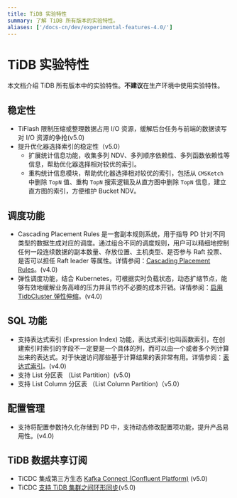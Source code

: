 ```yaml
---
title: TiDB 实验特性
summary: 了解 TiDB 所有版本的实验特性。
aliases: ['/docs-cn/dev/experimental-features-4.0/']
---
```


# TiDB 实验特性

本文档介绍 TiDB 所有版本中的实验特性。**不建议**在生产环境中使用实验特性。

## 稳定性

+ TiFlash 限制压缩或整理数据占用 I/O 资源，缓解后台任务与前端的数据读写对 I/O 资源的争抢(v5.0)
+ 提升优化器选择索引的稳定性（v5.0）
  + 扩展统计信息功能，收集多列 NDV、多列顺序依赖性、多列函数依赖性等信息，帮助优化器选择相对较优的索引。
  + 重构统计信息模块，帮助优化器选择相对较优的索引，包括从 `CMSKetch` 中删除 `TopN` 值、重构 `TopN` 搜索逻辑及从直方图中删除 `TopN` 信息，建立直方图的索引，方便维护 Bucket NDV。

## 调度功能

+ Cascading Placement Rules 是一套副本规则系统，用于指导 PD 针对不同类型的数据生成对应的调度。通过组合不同的调度规则，用户可以精细地控制任何一段连续数据的副本数量、存放位置、主机类型、是否参与 Raft 投票、是否可以担任 Raft leader 等属性。详情参阅：[Cascading Placement Rules](/configure-placement-rules.md)。(v4.0)
+ 弹性调度功能，结合 Kubernetes，可根据实时负载状态，动态扩缩节点，能够有效地缓解业务高峰的压力并且节约不必要的成本开销。详情参阅：[启用 TidbCluster 弹性伸缩](https://docs.pingcap.com/zh/tidb-in-kubernetes/stable/enable-tidb-cluster-auto-scaling)。(v4.0)

## SQL 功能

+ 支持表达式索引 (Expression Index) 功能，表达式索引也叫函数索引，在创建索引时索引的字段不一定要是一个具体的列，而可以由一个或者多个列计算出来的表达式。对于快速访问那些基于计算结果的表非常有用。详情参阅：[表达式索引](/sql-statements/sql-statement-create-index.md)。(v4.0)
+ 支持 List 分区表 （List Partition）(v5.0)
+ 支持 List Column 分区表 （List Column Partition)（v5.0）

## 配置管理

+ 支持将配置参数持久化存储到 PD 中，支持动态修改配置项功能，提升产品易用性。(v4.0)

## TiDB 数据共享订阅

+ TiCDC 集成第三方生态 [Kafka Connect (Confluent Platform)](/integrate-confluent-using-ticdc#tidb-集成-confluent-platform-快速上手指南) (v5.0)
+ TiCDC [支持 TiDB 集群之间环形同步](/ticdc/manage-ticdc.md#环形同步)(v5.0)
